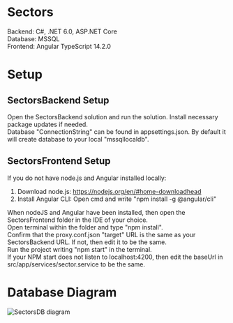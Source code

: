 # Sectors
Backend: C#, .NET 6.0, ASP.NET Core <br />
Database: MSSQL <br />
Frontend: Angular TypeScript 14.2.0 <br />

# Setup
## SectorsBackend Setup
Open the SectorsBackend solution and run the solution. Install necessary package updates if needed. <br />
Database "ConnectionString" can be found in appsettings.json. By default it will create database to your local "mssqllocaldb". <br />

## SectorsFrontend Setup
If you do not have node.js and Angular installed locally: <br />
1) Download node.js: https://nodejs.org/en/#home-downloadhead <br />
2) Install Angular CLI:  Open cmd and write "npm install -g @angular/cli" <br />

When nodeJS and Angular have been installed, then open the SectorsFrontend folder in the IDE of your choice. <br />
Open terminal within the folder and type "npm install". <br />
Confirm that the proxy.conf.json "target" URL is the same as your SectorsBackend URL. If not, then edit it to be the same. <br />
Run the project writing "npm start" in the terminal. <br />
If your NPM start does not listen to localhost:4200, then edit the baseUrl in src/app/services/sector.service to be the same. <br />

# Database Diagram
![SectorsDB diagram](https://user-images.githubusercontent.com/60730038/189535392-47c2e42e-5e05-4cc9-9439-a52fc01881f7.png)